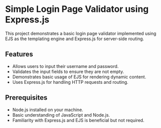 # Simple Login Page Validator using Express.js

This project demonstrates a basic login page validator implemented using EJS as the templating engine and Express.js for server-side routing.

## Features

- Allows users to input their username and password.
- Validates the input fields to ensure they are not empty.
- Demonstrates basic usage of EJS for rendering dynamic content.
- Uses Express.js for handling HTTP requests and routing.

## Prerequisites

- Node.js installed on your machine.
- Basic understanding of JavaScript and Node.js.
- Familiarity with Express.js and EJS is beneficial but not required.
